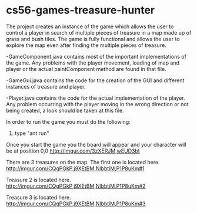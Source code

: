 cs56-games-treasure-hunter
==========================

The project creates an instance of the game which allows the user to control a player in search of multiple pieces of treasure in a map made up of grass and bush tiles. The game is fully functional and allows the user to explore the map even after finding the multiple pieces of treasure.

-GameComponent.java contains most of the important implementations of the game. Any problems with the player movement, loading of map and player or the actual paintComponent method are found in that file.

-GameGui.java contains the code for the creation of the GUI and different instances of treasure and player.

-Player.java contains the code for the actual implementation of the player. Any problem occurring with the player moving in the wrong direction or not being created, a look should be taken at this file.


In order to run the game you must do the following:
1. type "ant run"  

Once you start the game you the board will appear and your character will be at position 0,0
http://imgur.com/3zXERJM,wEUD3bt

There are 3 treasures on the map. The first one is located here.
http://imgur.com/CQgPGkP,j9XEtBM,NlbbtiM,P1P8uKm#1

Treasure 2 is located here.
http://imgur.com/CQgPGkP,j9XEtBM,NlbbtiM,P1P8uKm#2

Treasure 3 is located here.
http://imgur.com/CQgPGkP,j9XEtBM,NlbbtiM,P1P8uKm#3
